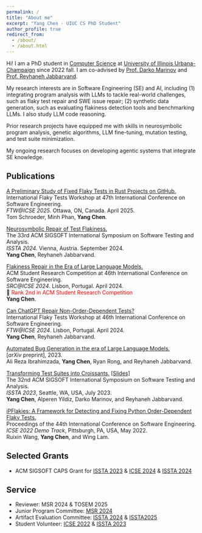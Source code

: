 ```yaml
---
permalink: /
title: "About me"
excerpt: "Yang Chen - UIUC CS PhD Student"
author_profile: true
redirect_from: 
  - /about/
  - /about.html
---
```

Hi! I am a PhD student in [Computer Science](https://cs.illinois.edu) at [University of Illinois Urbana-Champaign](https://illinois.edu) since 2022 fall. I am co-advised by [Prof. Darko Marinov](https://mir.cs.illinois.edu/marinov/) and [Prof. Reyhaneh Jabbarvand](https://reyhaneh.cs.illinois.edu). 

My research interests are in Software Engineering (SE) and AI, including (1) integrating program analysis with LLMs to tackle real-world challenges, such as flaky test repair and SWE issue repair; (2) synthetic data generation, such as evaluating flakiness detection tools and benchmarking LLMs. I also study LLM code reasoning. 

Prior research projects have equipped me with skills in neurosymbolic program analysis, genetic algorithms, LLM fine-tuning, mutation testing, and test suite minimization. 

My ongoing research focuses on developing agentic systems that integrate SE knowledge.

Publications
-----
[A Preliminary Study of Fixed Flaky Tests in Rust Projects on GitHub.](https://arxiv.org/pdf/2502.02760)  
International Flaky Tests Workshop at 47th International Conference on Software Engineering.  
*FTW@ICSE 2025*. Ottawa, ON, Canada. April 2025.  
Tom Schroeder, Minh Phan, **Yang Chen**.  

[Neurosymbolic Repair of Test Flakiness.](../files/ChenETAL24FlakyDcotor.pdf)  
The 33rd ACM SIGSOFT International Symposium on Software Testing and Analysis.  
*ISSTA 2024*. Vienna, Austria. September 2024.   
**Yang Chen**, Reyhaneh Jabbarvand. 

[Flakiness Repair in the Era of Large Language Models.](https://conf.researchr.org/details/icse-2024/icse-2024-SRC/6/Flakiness-Repair-in-the-Era-of-Large-Language-Models)  
ACM Student Research Competition at 46th International Conference on Software Engineering.  
*SRC@ICSE 2024*. Lisbon, Portugal. April 2024.  
🏅 <span style="color:red;">Rank 2nd in ACM Student Research Competition</span>  
**Yang Chen**.

[Can ChatGPT Repair Non-Order-Dependent Tests?](https://conf.researchr.org/details/icse-2024/ftw-2024-papers/7/Can-ChatGPT-Repair-Non-Order-Dependent-Tests-)  
International Flaky Tests Workshop at 46th International Conference on Software Engineering.  
*FTW@ICSE 2024*. Lisbon, Portugal. April 2024.  
**Yang Chen**, Reyhaneh Jabbarvand.

[Automated Bug Generation in the era of Large Language Models.](https://arxiv.org/abs/2310.02407)  
[*arXiv* preprint], 2023.  
Ali Reza Ibrahimzada, **Yang Chen**, Ryan Rong, and Reyhaneh Jabbarvand.

[Transforming Test Suites into Croissants.](../files/ChenETAL23Croissants.pdf) [[Slides]](https://docs.google.com/presentation/d/1WajUy3HU1A82Y7-vI4TbEV4b8m-hWhztqLwQ37nOunU/edit?usp=sharing)     
The 32nd ACM SIGSOFT International Symposium on Software Testing and Analysis.  
*ISSTA 2023*, Seattle, WA, USA, July 2023.    
**Yang Chen**, Alperen Yildiz, Darko Marinov, and Reyhaneh Jabbarvand.  

[iPFlakies: A Framework for Detecting and Fixing Python Order-Dependent Flaky Tests.](../files/WangETAL22iPFlakies.pdf)  
Proceedings of the 44th International Conference on Software Engineering.  
*ICSE 2022 Demo Track*, Pittsburgh, PA, USA, May 2022.  
Ruixin Wang, **Yang Chen**, and Wing Lam.

<!-- Talks
-----
- Transforming Test Suites into Croissants. ISSTA'23 (Seattle, WA, USA, July 2023). -->

Selected Grants
----
- ACM SIGSOFT CAPS Grant for [ISSTA 2023](https://conf.researchr.org/home/issta-2023) & [ICSE 2024](https://conf.researchr.org/home/icse-2024) & [ISSTA 2024](https://2024.issta.org)

Service
-----
- Reviewer: MSR 2024 & TOSEM 2025
- Junior Program Committee: [MSR 2024](https://2024.msrconf.org) 
- Artifact Evaluation Committee: [ISSTA 2024](https://conf.researchr.org/home/issta-2024) & [ISSTA2025](https://conf.researchr.org/home/issta-2025)
- Student Volunteer: [ICSE 2022](https://conf.researchr.org/home/icse-2022) & [ISSTA 2023](https://conf.researchr.org/home/issta-2023) 